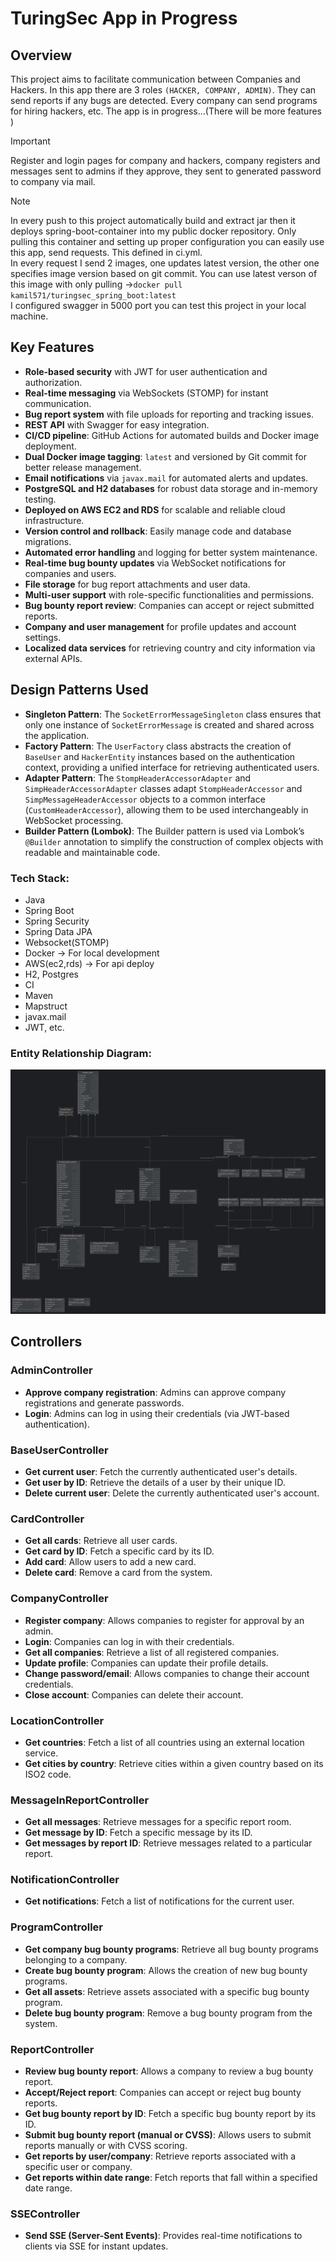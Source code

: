 # TuringSec App in Progress

## Overview
This project aims to facilitate communication between Companies and Hackers. 
In this app there are 3 roles `(HACKER, COMPANY, ADMIN)`. 
They can send reports if any bugs are detected. Every company can send programs for hiring hackers, etc. The app is in progress...(There will be more features )


> [!IMPORTANT]
> Register and login pages for company and hackers, company registers and messages sent to admins if they approve, they sent to generated password to company via mail.


> [!NOTE]
> In every push to this project automatically build and extract jar then it deploys spring-boot-container into my public docker repository. Only pulling this container and setting up proper configuration you can easily use this app, send requests. This defined in ci.yml. </br>
In every request I send 2 images, one updates latest version, the other one specifies image version based on git commit. You can use latest verson of this image with only pulling ->` docker pull kamil571/turingsec_spring_boot:latest `
 </br>I configured swagger in 5000 port you can test this project in your local machine.


## Key Features

- **Role-based security** with JWT for user authentication and authorization.
- **Real-time messaging** via WebSockets (STOMP) for instant communication.
- **Bug report system** with file uploads for reporting and tracking issues.
- **REST API** with Swagger for easy integration.
- **CI/CD pipeline**: GitHub Actions for automated builds and Docker image deployment.
- **Dual Docker image tagging**: `latest` and versioned by Git commit for better release management.
- **Email notifications** via `javax.mail` for automated alerts and updates.
- **PostgreSQL and H2 databases** for robust data storage and in-memory testing.
- **Deployed on AWS EC2 and RDS** for scalable and reliable cloud infrastructure.
- **Version control and rollback**: Easily manage code and database migrations.
- **Automated error handling** and logging for better system maintenance.
- **Real-time bug bounty updates** via WebSocket notifications for companies and users.
- **File storage** for bug report attachments and user data.
- **Multi-user support** with role-specific functionalities and permissions.
- **Bug bounty report review**: Companies can accept or reject submitted reports.
- **Company and user management** for profile updates and account settings.
- **Localized data services** for retrieving country and city information via external APIs.

## Design Patterns Used

- **Singleton Pattern**: The `SocketErrorMessageSingleton` class ensures that only one instance of `SocketErrorMessage` is created and shared across the application.
- **Factory Pattern**: The `UserFactory` class abstracts the creation of `BaseUser` and `HackerEntity` instances based on the authentication context, providing a unified interface for retrieving authenticated users.
- **Adapter Pattern**: The `StompHeaderAccessorAdapter` and `SimpHeaderAccessorAdapter` classes adapt `StompHeaderAccessor` and `SimpMessageHeaderAccessor` objects to a common interface (`CustomHeaderAccessor`), allowing them to be used interchangeably in WebSocket processing.
- **Builder Pattern (Lombok)**: The Builder pattern is used via Lombok’s `@Builder` annotation to simplify the construction of complex objects with readable and maintainable code.


### Tech Stack:

- Java
- Spring Boot
- Spring Security
- Spring Data JPA
- Websocket(STOMP)
- Docker -> For local development
- AWS(ec2,rds) -> For api deploy
- H2, Postgres
- CI
- Maven
- Mapstruct
- javax.mail
- JWT, etc.

### Entity Relationship Diagram:
![ER Diagram](TuringSec-db.png)
## Controllers

### AdminController
- **Approve company registration**: Admins can approve company registrations and generate passwords.
- **Login**: Admins can log in using their credentials (via JWT-based authentication).

### BaseUserController
- **Get current user**: Fetch the currently authenticated user's details.
- **Get user by ID**: Retrieve the details of a user by their unique ID.
- **Delete current user**: Delete the currently authenticated user's account.

### CardController
- **Get all cards**: Retrieve all user cards.
- **Get card by ID**: Fetch a specific card by its ID.
- **Add card**: Allow users to add a new card.
- **Delete card**: Remove a card from the system.

### CompanyController
- **Register company**: Allows companies to register for approval by an admin.
- **Login**: Companies can log in with their credentials.
- **Get all companies**: Retrieve a list of all registered companies.
- **Update profile**: Companies can update their profile details.
- **Change password/email**: Allows companies to change their account credentials.
- **Close account**: Companies can delete their account.

### LocationController
- **Get countries**: Fetch a list of all countries using an external location service.
- **Get cities by country**: Retrieve cities within a given country based on its ISO2 code.

### MessageInReportController
- **Get all messages**: Retrieve messages for a specific report room.
- **Get message by ID**: Fetch a specific message by its ID.
- **Get messages by report ID**: Retrieve messages related to a particular report.

### NotificationController
- **Get notifications**: Fetch a list of notifications for the current user.

### ProgramController
- **Get company bug bounty programs**: Retrieve all bug bounty programs belonging to a company.
- **Create bug bounty program**: Allows the creation of new bug bounty programs.
- **Get all assets**: Retrieve assets associated with a specific bug bounty program.
- **Delete bug bounty program**: Remove a bug bounty program from the system.

### ReportController
- **Review bug bounty report**: Allows a company to review a bug bounty report.
- **Accept/Reject report**: Companies can accept or reject bug bounty reports.
- **Get bug bounty report by ID**: Fetch a specific bug bounty report by its ID.
- **Submit bug bounty report (manual or CVSS)**: Allows users to submit reports manually or with CVSS scoring.
- **Get reports by user/company**: Retrieve reports associated with a specific user or company.
- **Get reports within date range**: Fetch reports that fall within a specified date range.

### SSEController
- **Send SSE (Server-Sent Events)**: Provides real-time notifications to clients via SSE for instant updates.


